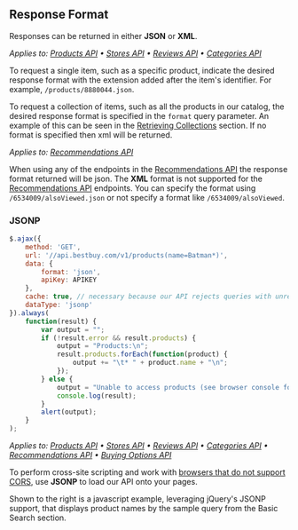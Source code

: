 ## Response Format

Responses can be returned in either **JSON** or **XML**.

*Applies to: <a href="#">Products API</a> &#8226; <a href="#">Stores API</a> &#8226; <a href="#">Reviews API</a> &#8226; <a href="#">Categories API</a>*

To request a single item, such as a specific product, indicate the desired response format with the extension added after the item's identifier. For example, `/products/8880044.json`.

To request a collection of items, such as all the products in our catalog, the desired response format is specified in the `format` query parameter. An example of this can be seen in the <a href="#">Retrieving Collections</a> section. If no format is specified then xml will be returned.

*Applies to: <a href="#"> Recommendations API</a>*

When using any of the endpoints in the <a href="#">Recommendations API</a> the response format returned will be json. The **XML** format is not supported for the <a href="#">Recommendations API</a> endpoints. You can specify the format using `/6534009/alsoViewed.json` or not specify a format like `/6534009/alsoViewed`.

### JSONP

```javascript
$.ajax({
    method: 'GET',
    url: '//api.bestbuy.com/v1/products(name=Batman*)',
    data: {
        format: 'json',
        apiKey: APIKEY
    },
    cache: true, // necessary because our API rejects queries with unrecognized query parameters, such as the underscore injected when this isn't included
    dataType: 'jsonp'
}).always(
    function(result) {
        var output = "";
        if (!result.error && result.products) {
            output = "Products:\n";
            result.products.forEach(function(product) {
                output += "\t* " + product.name + "\n";
            });
        } else {
            output = "Unable to access products (see browser console for more information)";
            console.log(result);
        }
        alert(output);
    }
);
```

*Applies to: <a href="#">Products API</a> &#8226; <a href="#">Stores API</a> &#8226; <a href="#">Reviews API</a> &#8226; <a href="#">Categories API</a> &#8226; <a href="#">Recommendations API</a> &#8226; <a href="#">Buying Options API</a>*

To perform cross-site scripting and work with <a href="#">browsers that do not support CORS</a>, use **JSONP** to load our API onto your pages.

Shown to the right is a javascript example, leveraging jQuery's JSONP support, that displays product names by the sample query from the Basic Search section.